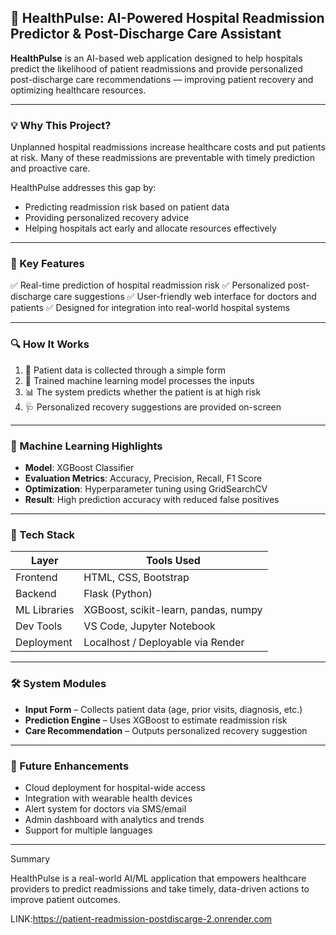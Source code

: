
## 🏥 HealthPulse: AI-Powered Hospital Readmission Predictor & Post-Discharge Care Assistant

**HealthPulse** is an AI-based web application designed to help hospitals predict the likelihood of patient readmissions and provide personalized post-discharge care recommendations — improving patient recovery and optimizing healthcare resources.

---

### 💡 Why This Project?

Unplanned hospital readmissions increase healthcare costs and put patients at risk. Many of these readmissions are preventable with timely prediction and proactive care.

HealthPulse addresses this gap by:

* Predicting readmission risk based on patient data
* Providing personalized recovery advice
* Helping hospitals act early and allocate resources effectively

---

### 🎯 Key Features

✅ Real-time prediction of hospital readmission risk
✅ Personalized post-discharge care suggestions
✅ User-friendly web interface for doctors and patients
✅ Designed for integration into real-world hospital systems

---

### 🔍 How It Works

1. 👤 Patient data is collected through a simple form
2. 🤖 Trained machine learning model processes the inputs
3. 📊 The system predicts whether the patient is at high risk
4. 🩺 Personalized recovery suggestions are provided on-screen

---

### 🧠 Machine Learning Highlights

* **Model**: XGBoost Classifier
* **Evaluation Metrics**: Accuracy, Precision, Recall, F1 Score
* **Optimization**: Hyperparameter tuning using GridSearchCV
* **Result**: High prediction accuracy with reduced false positives

---

### 🧰 Tech Stack

| Layer        | Tools Used                           |
| ------------ | ------------------------------------ |
| Frontend     | HTML, CSS, Bootstrap                 |
| Backend      | Flask (Python)                       |
| ML Libraries | XGBoost, scikit-learn, pandas, numpy |
| Dev Tools    | VS Code, Jupyter Notebook            |
| Deployment   | Localhost / Deployable via Render    |

---

### 🛠️ System Modules

* **Input Form** – Collects patient data (age, prior visits, diagnosis, etc.)
* **Prediction Engine** – Uses XGBoost to estimate readmission risk
* **Care Recommendation** – Outputs personalized recovery suggestion


---

### 🚀 Future Enhancements

* Cloud deployment for hospital-wide access
* Integration with wearable health devices
* Alert system for doctors via SMS/email
* Admin dashboard with analytics and trends
* Support for multiple languages

---
Summary

HealthPulse is a real-world AI/ML application that empowers healthcare providers to predict readmissions and take timely, data-driven actions to improve patient outcomes.


LINK:https://patient-readmission-postdiscarge-2.onrender.com
